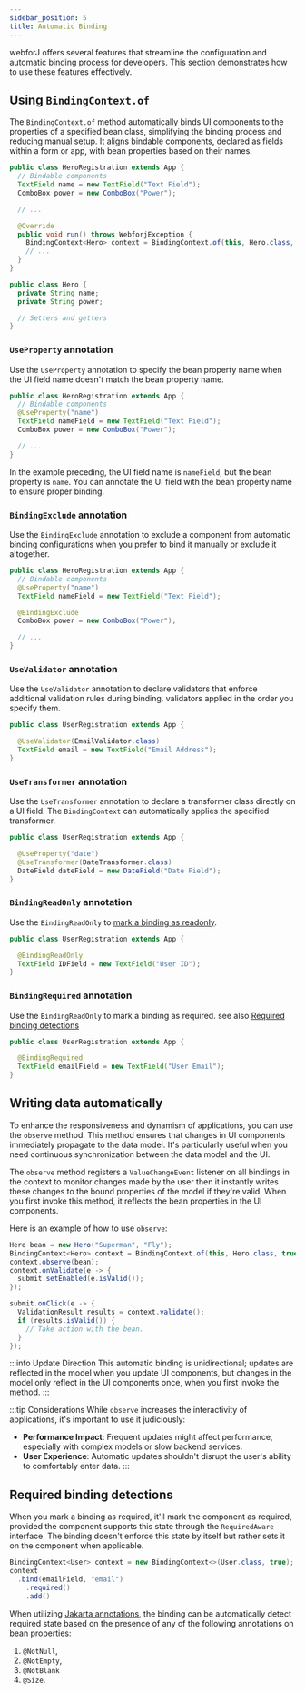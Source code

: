 ```yaml
---
sidebar_position: 5
title: Automatic Binding
---
```


webforJ offers several features that streamline the configuration and automatic binding process for developers. This section demonstrates how to use these features effectively.

## Using `BindingContext.of`

The `BindingContext.of` method automatically binds UI components to the properties of a specified bean class, simplifying the binding process and reducing manual setup. It aligns bindable components, declared as fields within a form or app, with bean properties based on their names.

```java
public class HeroRegistration extends App {
  // Bindable components
  TextField name = new TextField("Text Field");
  ComboBox power = new ComboBox("Power");

  // ...

  @Override
  public void run() throws WebforjException {
    BindingContext<Hero> context = BindingContext.of(this, Hero.class, true);
    // ...
  }
}
```

```java
public class Hero {
  private String name;
  private String power;

  // Setters and getters
}
```

### `UseProperty` annotation

Use the `UseProperty` annotation to specify the bean property name when the UI field name doesn't match the bean property name.

```java
public class HeroRegistration extends App {
  // Bindable components
  @UseProperty("name")
  TextField nameField = new TextField("Text Field");
  ComboBox power = new ComboBox("Power");

  // ...
}
```

In the example preceding, the UI field name is `nameField`, but the bean property is `name`. You can annotate the UI field with the bean property name to ensure proper binding.

### `BindingExclude` annotation

Use the `BindingExclude` annotation to exclude a component from automatic binding configurations when you prefer to bind it manually or exclude it altogether.

```java
public class HeroRegistration extends App {
  // Bindable components
  @UseProperty("name")
  TextField nameField = new TextField("Text Field");

  @BindingExclude
  ComboBox power = new ComboBox("Power");

  // ...
}
```

### `UseValidator` annotation

Use the `UseValidator` annotation to declare validators that enforce additional validation rules during binding. validators applied in the order you specify them.

```java
public class UserRegistration extends App {

  @UseValidator(EmailValidator.class)
  TextField email = new TextField("Email Address");
}
```

### `UseTransformer` annotation

Use the `UseTransformer` annotation to declare a transformer class directly on a UI field. The `BindingContext` can automatically applies the specified transformer.

```java
public class UserRegistration extends App {

  @UseProperty("date")
  @UseTransformer(DateTransformer.class)
  DateField dateField = new DateField("Date Field");
}
```

### `BindingReadOnly` annotation

Use the `BindingReadOnly` to [mark a binding as readonly](./bindings/#configuring-readonly-bindings).

```java
public class UserRegistration extends App {

  @BindingReadOnly
  TextField IDField = new TextField("User ID");
}
```

### `BindingRequired` annotation

Use the `BindingReadOnly` to mark a binding as required. see also [Required binding detections](#required-binding-detections)


```java
public class UserRegistration extends App {

  @BindingRequired
  TextField emailField = new TextField("User Email");
}
```

## Writing data automatically

To enhance the responsiveness and dynamism of applications, you can use the `observe` method. This method ensures that changes in UI components immediately propagate to the data model. It's particularly useful when you need continuous synchronization between the data model and the UI.

The `observe` method registers a `ValueChangeEvent` listener on all bindings in the context to monitor changes made by the user then it instantly writes these changes to the bound properties of the model if they're valid. When you first invoke this method, it reflects the bean properties in the UI components.

Here is an example of how to use `observe`:

```java
Hero bean = new Hero("Superman", "Fly");
BindingContext<Hero> context = BindingContext.of(this, Hero.class, true);
context.observe(bean);
context.onValidate(e -> {
  submit.setEnabled(e.isValid());
});

submit.onClick(e -> {
  ValidationResult results = context.validate();
  if (results.isValid()) {
    // Take action with the bean.
  }
});
```

:::info Update Direction
This automatic binding is unidirectional; updates are reflected in the model when you update UI components, but changes in the model only reflect in the UI components once, when you first invoke the method.
:::

:::tip Considerations
While `observe` increases the interactivity of applications, it's important to use it judiciously:

- **Performance Impact**: Frequent updates might affect performance, especially with complex models or slow backend services.
- **User Experience**: Automatic updates shouldn't disrupt the user's ability to comfortably enter data.
:::


## Required binding detections

When you mark a binding as required, it'll mark the component as required, provided the component supports this state through the `RequiredAware` interface. The binding doesn't enforce this state by itself but rather sets it on the component when applicable.

```java
BindingContext<User> context = new BindingContext<>(User.class, true);
context
  .bind(emailField, "email")
    .required()
    .add()
```

 When utilizing [Jakarta annotations](./validation/jakarta-validation.md), the binding can be automatically detect required state based on the presence of any of the following annotations on bean properties:

1. `@NotNull`, 
2. `@NotEmpty`, 
3. `@NotBlank`
4. `@Size`.